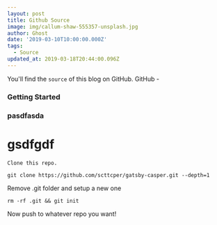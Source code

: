 ```yaml
---
layout: post
title: Github Source
image: img/callum-shaw-555357-unsplash.jpg
author: Ghost
date: '2019-03-10T10:00:00.000Z'
tags:
  - Source
updated_at: 2019-03-18T20:44:00.096Z
---
```

You'll find the `source` of this blog on GitHub. GitHub \- 

### Getting Started

### pasdfasda

# gsdfgdf

`Clone this repo.`

```
git clone https://github.com/scttcper/gatsby-casper.git --depth=1
```

Remove .git folder and setup a new one

```
rm -rf .git && git init
```

Now push to whatever repo you want\!
